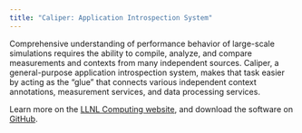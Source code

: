 ```yaml
---
title: "Caliper: Application Introspection System"
---
```


Comprehensive understanding of performance behavior of large-scale simulations requires the ability to compile, analyze, and compare measurements and contexts from many independent sources. Caliper, a general-purpose application introspection system, makes that task easier by acting as the “glue” that connects various independent context annotations, measurement services, and data processing services.

Learn more on the [LLNL Computing website](https://computing.llnl.gov/projects/caliper), and download the software on [GitHub](https://github.com/llnl/Caliper).
